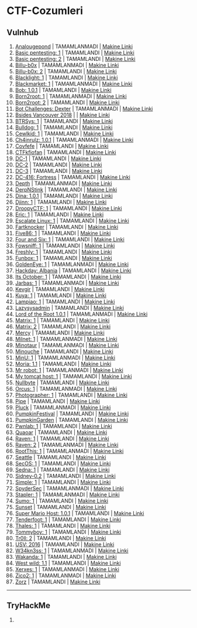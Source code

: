 
# CTF-Cozumleri

## Vulnhub

1. [Analougepond](https://github.com/thealper2/CTF-Cozumleri/blob/main/Vulnhub/analougepond.txt) | TAMAMLANMADI | [Makine Linki](https://www.vulnhub.com/entry/analougepond-1,185/)
2. [Basic pentesting: 1](https://github.com/thealper2/CTF-Cozumleri/blob/main/Vulnhub/basic_penetration.txt) | TAMAMLANDI | [Makine Linki](https://www.vulnhub.com/entry/basic-pentesting-1,216/)
3. [Basic pentesting: 2](https://github.com/thealper2/CTF-Cozumleri/blob/main/Vulnhub/basic_pentesting-2.txt) | TAMAMLANDI | [Makine Linki](https://www.vulnhub.com/entry/basic-pentesting-2,241/) 
4. [Billu-b0x](https://github.com/thealper2/CTF-Cozumleri/blob/main/Vulnhub/billu-b0x.txt) | TAMAMLANMADI | [Makine Linki](https://www.vulnhub.com/entry/billu-b0x,188/) 
5. [Billu-b0x: 2](https://github.com/thealper2/CTF-Cozumleri/blob/main/Vulnhub/billu-b0x-2.txt) | TAMAMLANDI | [Makine Linki](https://www.vulnhub.com/entry/billu-b0x-2,238/) 
6. [Blacklight: 1](https://github.com/thealper2/CTF-Cozumleri/blob/main/Vulnhub/blacklight-1.txt) | TAMAMLANDI | [Makine Linki](https://www.vulnhub.com/entry/blacklight-1,242/)
7. [Blackmarket: 1](https://github.com/thealper2/CTF-Cozumleri/blob/main/Vulnhub/blackmarket.txt) | TAMAMLANMADI | [Makine Linki](https://www.vulnhub.com/entry/blackmarket-1,223/)
8. [Bob: 1.0.1](https://github.com/thealper2/CTF-Cozumleri/blob/main/Vulnhub/bob-1dot0dot1.txt) | TAMAMLANDI | [Makine Linki](https://www.vulnhub.com/entry/bob-101,226/)
9. [Born2root: 1](https://github.com/thealper2/CTF-Cozumleri/blob/main/Vulnhub/born2root-1.txt) | TAMAMLANMADI | [Makine Linki](https://www.vulnhub.com/entry/born2root-1,197/) 
10. [Born2root: 2](https://github.com/thealper2/CTF-Cozumleri/blob/main/Vulnhub/born2root-2.txt) | TAMAMLANDI | [Makine Linki](https://www.vulnhub.com/entry/born2root-2,291/)
11. [Bot Challenges: Dexter](https://github.com/thealper2/CTF-Cozumleri/blob/main/Vulnhub/bot-challenges-dexter.txt) | TAMAMLANMADI | [Makine Linki](https://www.vulnhub.com/entry/bot-challenges-dexter,59/)
12. [Bsides Vancouver 2018](https://github.com/thealper2/CTF-Cozumleri/blob/main/Vulnhub/bsides-vancouver-2018.txt) | | [Makine Linki](https://www.vulnhub.com/entry/bsides-vancouver-2018-workshop,231/) 
13. [BTRSys: 1](https://github.com/thealper2/CTF-Cozumleri/blob/main/Vulnhub/BTRsys-1.txt) | TAMAMLANDI | [Makine Linki](https://www.vulnhub.com/entry/btrsys-v1,195/) 
14. [Bulldog: 1](https://github.com/thealper2/CTF-Cozumleri/blob/main/Vulnhub/bulldog-1.txt) | TAMAMLANDI | [Makine Linki](https://www.vulnhub.com/entry/bulldog-1,211/) 
15. [Cewlkid: 1](https://github.com/thealper2/CTF-Cozumleri/blob/main/Vulnhub/cewlkid-1.txt) | TAMAMLANDI | [Makine Linki](https://www.vulnhub.com/entry/cewlkid-1,559/) 
16. [Ch4inrulz: 1.0.1](https://github.com/thealper2/CTF-Cozumleri/blob/main/Vulnhub/ch4inrulz-1dot0dot1.txt) | TAMAMLANMADI | [Makine Linki](https://www.vulnhub.com/entry/ch4inrulz-101,247/)
17. [Covfefe](https://github.com/thealper2/CTF-Cozumleri/blob/main/Vulnhub/covfefe.txt) | TAMAMLANDI | [Makine Linki](https://www.vulnhub.com/entry/covfefe-1,199/)
18. [CTFkfiofan](https://github.com/thealper2/CTF-Cozumleri/blob/main/Vulnhub/ctfkfiofan-1.txt) | TAMAMLANDI | [Makine Linki](https://www.hackingarticles.in/kfiofan1-vulnhub-walkthrough/)
19. [DC-1](https://github.com/thealper2/CTF-Cozumleri/blob/main/Vulnhub/dc-1.txt) | TAMAMLANDI | [Makine Linki](https://www.vulnhub.com/entry/dc-1,292/)
20. [DC-2](https://github.com/thealper2/CTF-Cozumleri/blob/main/Vulnhub/dc-2.txt) | TAMAMLANDI | [Makine Linki](https://www.vulnhub.com/entry/dc-2,311/)
21. [DC-3](https://github.com/thealper2/CTF-Cozumleri/blob/main/Vulnhub/dc-3.txt) | TAMAMLANDI | [Makine Linki](https://www.vulnhub.com/entry/dc-32,312/)
22. [DC-416: Fortress](https://github.com/thealper2/CTF-Cozumleri/blob/main/Vulnhub/dc416-fortress.txt) | TAMAMLANDI | [Makine Linki](https://www.vulnhub.com/entry/dc416-2016,168/)
23. [Depth](https://github.com/thealper2/CTF-Cozumleri/blob/main/Vulnhub/depth.txt) | TAMAMLANMADI | [Makine Linki](https://www.vulnhub.com/entry/depth-1,213/)
24. [DerpNStink](https://github.com/thealper2/CTF-Cozumleri/blob/main/Vulnhub/derpnstink.txt) | TAMAMLANDI | [Makine Linki](https://www.vulnhub.com/entry/derpnstink-1,221/)
25. [Dina: 1.0.1](https://github.com/thealper2/CTF-Cozumleri/blob/main/Vulnhub/dina-1.txt) | TAMAMLANDI | [Makine Linki](https://www.vulnhub.com/entry/dina-101,200/) 
26. [Djinn: 1](https://github.com/thealper2/CTF-Cozumleri/blob/main/Vulnhub/djinn-1.txt) | TAMAMLANDI | [Makine Linki](https://www.vulnhub.com/entry/djinn-1,397/)
27. [DroopyCTF: 1](https://github.com/thealper2/CTF-Cozumleri/blob/main/Vulnhub/droopyctf-1.txt) | TAMAMLANDI | [Makine Linki](https://www.vulnhub.com/entry/droopy-v02,143/)
28. [Eric: 1](https://github.com/thealper2/CTF-Cozumleri/blob/main/Vulnhub/eric-1.txt) | TAMAMLANDI | [Makine Linki](https://www.vulnhub.com/entry/sp-eric,274/)
29. [Escalate Linux: 1](https://github.com/thealper2/CTF-Cozumleri/blob/main/Vulnhub/escalate_linux.txt) | TAMAMLANDI | [Makine Linki](https://www.vulnhub.com/entry/escalate_linux-1,323/)
30. [Fartknocker](https://github.com/thealper2/CTF-Cozumleri/blob/main/Vulnhub/fartknocker.txt) | TAMAMLANDI | [Makine Linki](https://www.vulnhub.com/entry/tophatsec-fartknocker,115/)
31. [Five86: 1](https://github.com/thealper2/CTF-Cozumleri/blob/main/Vulnhub/five86-1.txt) | TAMAMLANDI | [Makine Linki](https://www.vulnhub.com/entry/five86-1,417/) 
32. [Four and Six: 1](https://github.com/thealper2/CTF-Cozumleri/blob/main/Vulnhub/four_and_six-1.txt) | TAMAMLANDI | [Makine Linki](https://www.vulnhub.com/entry/fourandsix-1,236/) 
33. [Fowsniff: 1](https://github.com/thealper2/CTF-Cozumleri/blob/main/Vulnhub/fowsniff-1.txt) | TAMAMLANDI | [Makine Linki](https://www.vulnhub.com/entry/fowsniff-1,262/) 
34. [Freshly: 1](https://github.com/thealper2/CTF-Cozumleri/blob/main/Vulnhub/freshly-1.txt) | TAMAMLANDI | [Makine Linki](https://www.vulnhub.com/entry/tophatsec-freshly,118/) 
35. [Funbox: 1](https://github.com/thealper2/CTF-Cozumleri/blob/main/Vulnhub/funbox-1.txt) | TAMAMLANDI | [Makine Linki](https://www.vulnhub.com/entry/funbox-1,518/)
36. [GoldenEye: 1](https://github.com/thealper2/CTF-Cozumleri/blob/main/Vulnhub/golden_eye-1.txt) | TAMAMLANMADI | [Makine Linki](https://www.vulnhub.com/entry/goldeneye-1,240/)
37. [Hackday: Albania](https://github.com/thealper2/CTF-Cozumleri/blob/main/Vulnhub/hackday_albania.txt) | TAMAMLANDI | [Makine Linki](https://www.vulnhub.com/entry/hackday-albania,167/) 
38. [Its October: 1](https://github.com/thealper2/CTF-Cozumleri/blob/main/Vulnhub/its_october-1.txt) | TAMAMLANDI | [Makine Linki](https://www.vulnhub.com/entry/its-october-1,460/) 
39. [Jarbas: 1](https://github.com/thealper2/CTF-Cozumleri/blob/main/Vulnhub/jarbas-1.txt) | TAMAMLANMADI | [Makine Linki](https://www.vulnhub.com/entry/jarbas-1,232/) 
40. [Kevgir](https://github.com/thealper2/CTF-Cozumleri/blob/main/Vulnhub/kevgir.txt) | TAMAMLANDI | [Makine Linki](https://www.vulnhub.com/entry/kevgir-1,137/) 
41. [Kuya: 1](https://github.com/thealper2/CTF-Cozumleri/blob/main/Vulnhub/kuya-1.txt) | TAMAMLANDI | [Makine Linki](https://www.vulnhub.com/entry/kuya-1,283/)
42. [Lampiao: 1](https://github.com/thealper2/CTF-Cozumleri/blob/main/Vulnhub/lampiao-1.txt) | TAMAMLANDI | [Makine Linki](https://www.vulnhub.com/entry/lampiao-1,249/)
43. [Lazysysadmin](https://github.com/thealper2/CTF-Cozumleri/blob/main/Vulnhub/lazysysadmin.txt) | TAMAMLANDI | [Makine Linki](https://www.vulnhub.com/entry/lazysysadmin-1,205/)
44. [Lord of the Root 1.0.1](https://github.com/thealper2/CTF-Cozumleri/blob/main/Vulnhub/lord_of_the_root_1dot0dot1.txt) | TAMAMLANMADI | [Makine Linki](https://www.vulnhub.com/entry/lord-of-the-root-101,129/)
45. [Matrix: 1](https://github.com/thealper2/CTF-Cozumleri/blob/main/Vulnhub/matrix-1.txt) | TAMAMLANDI | [Makine Linki](https://www.vulnhub.com/entry/matrix-1,259/) 
46. [Matrix: 2](https://github.com/thealper2/CTF-Cozumleri/blob/main/Vulnhub/matrix-2.txt) | TAMAMLANDI | [Makine Linki](https://www.vulnhub.com/entry/matrix-2,279/)
47. [Mercy](https://github.com/thealper2/CTF-Cozumleri/blob/main/Vulnhub/mercy.txt) | TAMAMLANDI | [Makine Linki](https://www.vulnhub.com/entry/digitalworldlocal-mercy-v2,263/)
48. [Milnet: 1](https://github.com/thealper2/CTF-Cozumleri/blob/main/Vulnhub/milnet-1.txt) | TAMAMLANMADI | [Makine Linki](https://www.vulnhub.com/entry/milnet-1,148/)
49. [Minotaur](https://github.com/thealper2/CTF-Cozumleri/blob/main/Vulnhub/minotaur.txt) | TAMAMLANMADI | [Makine Linki](https://www.vulnhub.com/entry/sectalks-bne0x00-minotaur,139/) 
50. [Minouche](https://github.com/thealper2/CTF-Cozumleri/blob/main/Vulnhub/minouche-1.txt) | TAMAMLANDI | [Makine Linki](https://www.vulnhub.com/entry/minouche-1,466/) 
51. [MinU: 1](https://github.com/thealper2/CTF-Cozumleri/blob/main/Vulnhub/minU-1.txt) | TAMAMLANMADI | [Makine Linki](https://www.vulnhub.com/entry/minu-1,235/)
52. [Moria: 1.1](https://github.com/thealper2/CTF-Cozumleri/blob/main/Vulnhub/moria-1dot1.txt) | TAMAMLANDI | [Makine Linki](https://www.vulnhub.com/entry/moria-11,187/) 
53. [Mr robot: 1](https://github.com/thealper2/CTF-Cozumleri/blob/main/Vulnhub/mr_robot-1.txt) | TAMAMLANMADI | [Makine Linki](https://www.vulnhub.com/entry/mr-robot-1,151/) 
54. [My tomcat host: 1](https://github.com/thealper2/CTF-Cozumleri/blob/main/Vulnhub/my_tomcat_host-1.txt) | TAMAMLANDI | [Makine Linki](https://www.vulnhub.com/entry/my-tomcat-host-1,457/) 
55. [Nullbyte](https://github.com/thealper2/CTF-Cozumleri/blob/main/Vulnhub/nullbyte-1.txt) | TAMAMLANDI | [Makine Linki](https://www.vulnhub.com/entry/nullbyte-1,126/) 
56. [Orcus: 1](https://github.com/thealper2/CTF-Cozumleri/blob/main/Vulnhub/orcus-1.txt) | TAMAMLANMADI | [Makine Linki](https://www.vulnhub.com/entry/hackfest2016-orcus,182/) 
57. [Photographer: 1](https://github.com/thealper2/CTF-Cozumleri/blob/main/Vulnhub/photographer-1.txt) | TAMAMLANDI | [Makine Linki](https://www.vulnhub.com/entry/photographer-1,519/)
58. [Pipe](https://github.com/thealper2/CTF-Cozumleri/blob/main/Vulnhub/pipe.txt) | TAMAMLANDI | [Makine Linki](https://www.vulnhub.com/entry/devrandom-pipe,124/)
59. [Pluck](https://github.com/thealper2/CTF-Cozumleri/blob/main/Vulnhub/pluck.txt) | TAMAMLANMADI | [Makine Linki](https://www.vulnhub.com/entry/pluck-1,178/)
60. [PumpkinFestival](https://github.com/thealper2/CTF-Cozumleri/blob/main/Vulnhub/pumpkin_festival.txt) | TAMAMLANDI | [Makine Linki](https://www.vulnhub.com/entry/mission-pumpkin-v10-pumpkinfestival,329/)
61. [PumpkinGarden](https://github.com/thealper2/CTF-Cozumleri/blob/main/Vulnhub/pumpkin_garden-1.txt) | TAMAMLANDI | [Makine Linki](https://www.vulnhub.com/entry/mission-pumpkin-v10-pumpkingarden,321/) 
62. [Pwnlab: 1](https://github.com/thealper2/CTF-Cozumleri/blob/main/Vulnhub/pwnlab-1.txt) | TAMAMLANDI | [Makine Linki](https://www.vulnhub.com/entry/pwnlab-init,158/)
63. [Quaoar](https://github.com/thealper2/CTF-Cozumleri/blob/main/Vulnhub/quaoar.txt) | TAMAMLANDI | [Makine Linki](https://www.vulnhub.com/entry/hackfest2016-quaoar,180/)
64. [Raven: 1](https://github.com/thealper2/CTF-Cozumleri/blob/main/Vulnhub/raven-1.txt) | TAMAMLANDI | [Makine Linki](https://www.vulnhub.com/entry/raven-1,256/)
65. [Raven: 2](https://github.com/thealper2/CTF-Cozumleri/blob/main/Vulnhub/raven-2.txt) | TAMAMLANMADI | [Makine Linki](https://www.vulnhub.com/entry/raven-2,269/)
66. [RootThis: 1](https://github.com/thealper2/CTF-Cozumleri/blob/main/Vulnhub/root_this-1.txt) | TAMAMLANMADI | [Makine Linki](https://www.vulnhub.com/entry/rootthis-1,272/)
67. [Seattle](https://github.com/thealper2/CTF-Cozumleri/blob/main/Vulnhub/seattle.txt) | TAMAMLANDI | [Makine Linki](https://www.vulnhub.com/entry/seattle-v03,145/)
68. [SecOS: 1](https://github.com/thealper2/CTF-Cozumleri/blob/main/Vulnhub/secOS-1.txt) | TAMAMLANDI | [Makine Linki](https://www.vulnhub.com/entry/secos-1,88/) 
69. [Sedna: 1](https://github.com/thealper2/CTF-Cozumleri/blob/main/Vulnhub/sedna-1.txt) | TAMAMLANDI | [Makine Linki](https://www.vulnhub.com/entry/hackfest2016-sedna,181/)
70. [Sidney-0.2](https://github.com/thealper2/CTF-Cozumleri/blob/main/Vulnhub/sidney-0dot2.txt) | TAMAMLANDI | [Makine Linki](https://www.vulnhub.com/entry/sidney-02,149/) 
71. [Simple: 1](https://github.com/thealper2/CTF-Cozumleri/blob/main/Vulnhub/simple-1.txt) | TAMAMLANDI | [Makine Linki](https://www.vulnhub.com/entry/sectalks-bne0x03-simple,141/)
72. [SpyderSec](https://github.com/thealper2/CTF-Cozumleri/blob/main/Vulnhub/spydersec-1.txt) | TAMAMLANMADI | [Makine Linki](https://www.vulnhub.com/entry/spydersec-challenge,128/) 
73. [Stapler: 1](https://github.com/thealper2/CTF-Cozumleri/blob/main/Vulnhub/stapler.txt) | TAMAMLANMADI | [Makine Linki](https://www.vulnhub.com/entry/stapler-1,150/) 
74. [Sumo: 1](https://github.com/thealper2/CTF-Cozumleri/blob/main/Vulnhub/sumo-1.txt) | TAMAMLANDI | [Makine Linki](https://www.vulnhub.com/entry/sumo-1,480/)
75. [Sunset](https://github.com/thealper2/CTF-Cozumleri/blob/main/Vulnhub/sunset.txt) | TAMAMLANDI | [Makine Linki](https://www.vulnhub.com/entry/sunset-1,339/) 
76. [Super Mario Host: 1.0.1](https://github.com/thealper2/CTF-Cozumleri/blob/main/Vulnhub/super_mario.txt) | TAMAMLANDI | [Makine Linki](https://www.vulnhub.com/entry/super-mario-host-101,186/)
77. [Tenderfoot: 1](https://github.com/thealper2/CTF-Cozumleri/blob/main/Vulnhub/tenderfoot_1.txt) | TAMAMLANDI | [Makine Linki](https://www.vulnhub.com/entry/tenderfoot-1,581/) 
78. [Thales: 1](https://github.com/thealper2/CTF-Cozumleri/blob/main/Vulnhub/thales-1.txt) | TAMAMLANDI | [Makine Linki](https://www.vulnhub.com/entry/thales-1,749/)
79. [Tommyboy: 1](https://github.com/thealper2/CTF-Cozumleri/blob/main/Vulnhub/tommyboy-1.txt) | TAMAMLANDI | [Makine Linki](https://www.vulnhub.com/entry/tommy-boy-1,157/)
80. [Tr0ll: 2](https://github.com/thealper2/CTF-Cozumleri/blob/main/Vulnhub/tr0ll-2.txt) | TAMAMLANDI | [Makine Linki](https://www.vulnhub.com/entry/wakanda-1,251/) 
81. [USV: 2016](https://github.com/thealper2/CTF-Cozumleri/blob/main/Vulnhub/usv.txt) | TAMAMLANDI | [Makine Linki](https://www.vulnhub.com/entry/usv-2016-v101,175/)
82. [W34kn3ss: 1](https://github.com/thealper2/CTF-Cozumleri/blob/main/Vulnhub/w34kn3ss-1.txt) | TAMAMLANMADI | [Makine Linki](https://www.vulnhub.com/entry/w34kn3ss-1,270/)
83. [Wakanda: 1](https://github.com/thealper2/CTF-Cozumleri/blob/main/Vulnhub/wakanda-1.txt) | TAMAMLANDI | [Makine Linki](https://www.vulnhub.com/entry/wakanda-1,251/)
84. [West wild: 1.1](https://github.com/thealper2/CTF-Cozumleri/blob/main/Vulnhub/west_wild-1.txt) | TAMAMLANDI | [Makine Linki](https://www.vulnhub.com/entry/westwild-11,338/)
85. [Xerxes: 1](https://github.com/thealper2/CTF-Cozumleri/blob/main/Vulnhub/xerxes-1.txt) | TAMAMLANMADI | [Makine Linki](https://www.vulnhub.com/entry/xerxes-1,58/)
86. [Zico2: 1](https://github.com/thealper2/CTF-Cozumleri/blob/main/Vulnhub/zico-2.txt) | TAMAMLANMADI | [Makine Linki](https://www.vulnhub.com/entry/zico2-1,210/)
87. [Zorz](https://github.com/thealper2/CTF-Cozumleri/blob/main/Vulnhub/zorz.txt) | TAMAMLANDI | [Makine Linki](https://www.vulnhub.com/entry/tophatsec-zorz,117/)

---

## TryHackMe
1.

